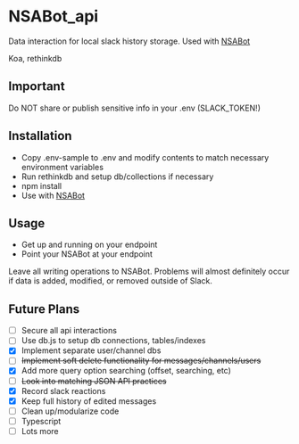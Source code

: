 # NSABot_api
Data interaction for local slack history storage.
Used with [NSABot](https://github.com/MillerJL/NSABot)

Koa, rethinkdb

## Important
Do NOT share or publish sensitive info in your .env (SLACK_TOKEN!)

## Installation
* Copy .env-sample to .env and modify contents to match necessary environment variables
* Run rethinkdb and setup db/collections if necessary
* npm install
* Use with [NSABot](https://github.com/MillerJL/NSABot)

## Usage
* Get up and running on your endpoint
* Point your NSABot at your endpoint

Leave all writing operations to NSABot.
Problems will almost definitely occur if data is added, modified, or removed outside of Slack.

## Future Plans
- [ ] Secure all api interactions
- [ ] Use db.js to setup db connections, tables/indexes
- [x] Implement separate user/channel dbs
- [ ] ~~Implement soft delete functionality for messages/channels/users~~
- [x] Add more query option searching (offset, searching, etc)
- [ ] ~~Look into matching JSON API practices~~
- [x] Record slack reactions
- [x] Keep full history of edited messages
- [ ] Clean up/modularize code
- [ ] Typescript
- [ ] Lots more
